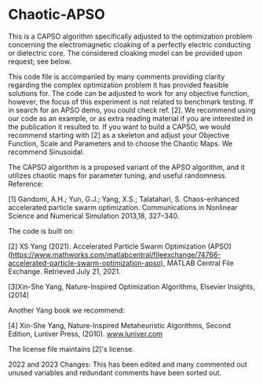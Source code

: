 # Chaotic-APSO
This is a CAPSO algorithm specifically adjusted to the optimization problem concerning the electromagnetic cloaking of a perfectly electric conducting or dielectric core. The considered cloaking model can be provided upon request; see below.

This code file is accompanied by many comments providing clarity regarding the complex optimization problem it has provided feasible solutions for. The code can be adjusted to work for any objective function, however, the focus of this experiment is not related to benchmark testing. If in search for an APSO demo, you could check ref. [2]. We recommend using our code as an example, or as extra reading material if you are interested in the publication it resulted to. If you want to build a CAPSO, we would recommend starting with [2] as a skeleton and adjust your Objective Function, Scale and Parameters and to choose the Chaotic Maps. We recommend Sinusoidal.

The CAPSO algorithm is a proposed variant of the APSO algorithm, and it utilizes chaotic maps for parameter tuning, and useful randomness. Reference:

[1] Gandomi, A.H.; Yun, G.J.; Yang, X.S.; Talatahari, S. Chaos-enhanced accelerated particle swarm optimization. Communications in Nonlinear Science and Numerical Simulation 2013,18, 327–340.

The code is built on:

[2] XS Yang (2021). Accelerated Particle Swarm Optimization (APSO) (https://www.mathworks.com/matlabcentral/fileexchange/74766-accelerated-particle-swarm-optimization-apso), MATLAB Central File Exchange. Retrieved July 21, 2021.

[3]Xin-She Yang, Nature-Inspired Optimization Algorithms, Elsevier Insights, (2014)

Another Yang book we recommend:

[4] Xin-She Yang, Nature-Inspired Metaheuristic Algorithms, Second Edition, Luniver Press, (2010). www.luniver.com

The license file maintains [2]'s license.

2022 and 2023 Changes: This has been edited and many commented out unused variables and redundant comments have been sorted out. 
